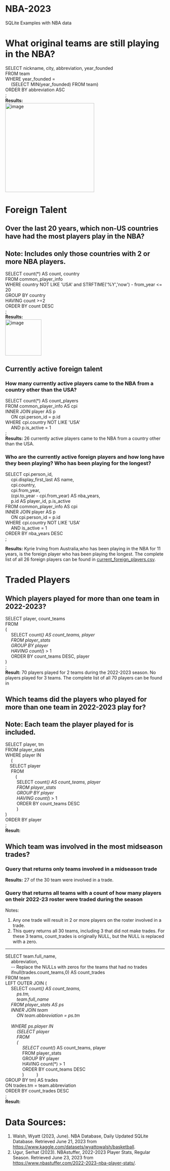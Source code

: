 
# NBA-2023
SQLite Examples with NBA data
# What original teams are still playing in the NBA? 
SELECT nickname, city, abbreviation, year_founded<br>
FROM team<br>
WHERE year_founded =<br> 
 &emsp; (SELECT MIN(year_founded) FROM team)<br>
ORDER BY abbreviation ASC<br>
;<br>
**Results:** <br>
<img width="281" alt="image" src="https://github.com/sarahhardy/NBA-2023/assets/7597401/89afe0e9-543a-4478-9d59-9c1b1aaf34a6">

# Foreign Talent
## Over the last 20 years, which non-US countries have had the most players play in the NBA?
Note: Includes only those countries with 2 or more NBA players.
----------------------------------------------------------------------
SELECT count(*) AS count, country<br>
FROM common_player_info<br>
WHERE country NOT LIKE 'USA' and STRFTIME('%Y','now') - from_year <= 20<br>
GROUP BY country<br>
HAVING count >=2<br>
ORDER BY count DESC<br>
;<br>
**Results:** <br>
<img width="114" alt="image" src="https://github.com/sarahhardy/NBA-2023/assets/7597401/6e6265fe-c15e-48ec-9d59-9f003f79876d">

## Currently active foreign talent
### How many currently active players came to the NBA from a country other than the USA?
SELECT count(*) AS count_players<br>
FROM common_player_info AS cpi<br>
INNER JOIN player AS p<br>
	            &emsp; ON cpi.person_id = p.id<br>
WHERE cpi.country NOT LIKE 'USA'<br>
	            &emsp;  AND p.is_active = 1<br>
;<br>
**Results:** 26 currently active players came to the NBA from a country other than the USA. <br>

### Who are the currently active foreign players and how long have they been playing? Who has been playing for the longest?

SELECT cpi.person_id,<br>
   		&emsp; cpi.display_first_last AS name,<br>
   		&emsp; cpi.country,<br>
   		&emsp; cpi.from_year,<br>
   		&emsp; (cpi.to_year - cpi.from_year) AS nba_years,<br>
   		&emsp; p.id AS player_id, p.is_active<br>
FROM common_player_info AS cpi<br>
INNER JOIN player AS p<br>
   	&emsp; ON cpi.person_id = p.id<br>
WHERE cpi.country NOT LIKE 'USA'<br>
   	  &emsp; AND is_active = 1<br>
ORDER BY nba_years DESC<br>
;<br>

**Results:** Kyrie Irving from Australia,who has been playing in the NBA for 11 years, is the foreign player who has been playing the longest.
The complete list of all 26 foreign players can be found in [current_foreign_players.csv](current_foreign_players.csv).

# Traded Players
## Which players played for more than one team in 2022-2023?

SELECT player, count_teams<br>
 FROM <br>
 ( <br>
&emsp;	SELECT count(*) AS count_teams,  player <br>
&emsp;	FROM player_stats <br>
&emsp;	GROUP BY player <br>
&emsp;	HAVING count(*) > 1 <br>
&emsp;	ORDER BY count_teams DESC, player <br>
) <br>
; <br>
**Result:** 70 players played for 2 teams during the 2022-2023 season. No players played for 3 teams.
The complete list of all 70 players can be found in 

## Which teams did the players who played for more than one team in 2022-2023 play for?
Note: Each team the player played for is included.
-----------------------------------------
SELECT player, tm <br>
FROM player_stats <br>
WHERE player IN <br>
&emsp;	( <br>
&emsp;SELECT player <br>
	&emsp;	FROM <br>
		&emsp;	&emsp;( <br>
		&emsp;	&emsp; SELECT count(*) AS count_teams, player <br>
		&emsp;	&emsp;	FROM player_stats <br>
		&emsp;	&emsp;	GROUP BY player <br>
		&emsp;	&emsp;	HAVING count(*) > 1 <br>
		&emsp;	&emsp;	ORDER BY count_teams DESC <br>
		&emsp;	&emsp;	) <br>
	) <br>
ORDER BY player <br>
;<br>
**Result:**
<br>

## Which team was involved in the most midseason trades?
### Query that returns only teams involved in a midseason trade

**Results:** 27 of the 30 team were involved in a trade. <br>

### Query that returns all teams with a count of how many players on their 2022-23 roster were traded during the season

Notes: 
1. Any one trade will result in 2 or more players on the roster involved in a trade.
1. This query returns all 30 teams, including 3 that did not make trades. For these 3 teams, count_trades is originally NULL, but the NULL is replaced
with a zero.
----------------------------------------------------
SELECT team.full_name,<br>
&emsp;       abbreviation,<br>
&emsp;	   -- Replace the NULLs with zeros for the teams that had no trades<br>
&emsp;	  ifnull(trades.count_teams,0) AS count_trades	<br>
FROM team<br>
LEFT OUTER JOIN (<br>
&emsp;		SELECT count(*) AS count_teams,<br> 
&emsp;	&emsp;			   ps.tm,<br>
&emsp;	&emsp;			   team.full_name <br>
&emsp;		FROM player_stats AS ps <br>
&emsp;		INNER JOIN team <br>
&emsp;	&emsp;			ON team.abbreviation = ps.tm <br>	
&emsp;		WHERE ps.player IN <br>
&emsp;	&emsp;			(SELECT player <br>
&emsp;	&emsp;				 FROM <br>
&emsp;	&emsp;					( <br>
&emsp;	&emsp;	&emsp;				SELECT count(*) AS count_teams, player <br>
&emsp;	&emsp;	&emsp;					FROM player_stats <br>
&emsp;	&emsp;	&emsp;						GROUP BY player <br>
&emsp;	&emsp;	&emsp;						HAVING count(*) > 1 <br>
&emsp;	&emsp;	&emsp;						ORDER BY count_teams DESC <br>
&emsp;	&emsp;	&emsp;						)
&emsp;	&emsp;			) <br>
		GROUP BY tm) AS trades <br>
ON trades.tm = team.abbreviation <br>
ORDER BY count_trades DESC <br>
; <br>
**Result:**

# Data Sources:
1. Walsh, Wyatt (2023, June). NBA Database, Daily Updated SQLite Database. Retrieved June 21, 2023 from
   https://www.kaggle.com/datasets/wyattowalsh/basketball.
2. Ugur, Serhat (2023). NBAstuffer, 2022-2023 Player Stats, Regular Season. Retrieved June 23, 2023 from https://www.nbastuffer.com/2022-2023-nba-player-stats/.

   
